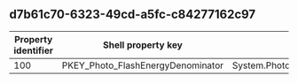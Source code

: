 ## d7b61c70-6323-49cd-a5fc-c84277162c97

Property identifier | Shell property key | Shell name | Alias
--- | --- | --- | ---
100 | PKEY_Photo_FlashEnergyDenominator | System.Photo.FlashEnergyDenominator | 

